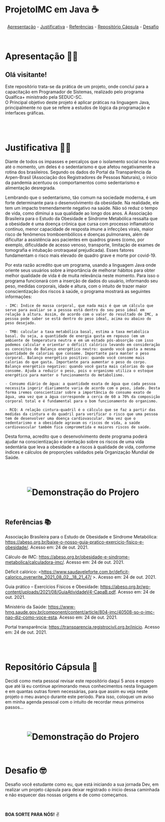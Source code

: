 # ProjetoIMC em Java ☕
<p align= "center">
 <a href="#Apresentação">Apresentação</a> - 
 <a href="#Justificativa">Justificativa</a> - 
 <a href="##Referências">Referências</a> -
 <a href="#Repositório_Cápsula">Repositório Cápsula</a> - 
 <a href="#Desafio"> Desafio </a> 
 
</p>
</br>


# Apresentação 🙋‍♀️
## Olá visitante!
<p> Este repositório trata-se da prática de um projeto, onde concluí para a capacitação em Programador de Sistemas, realizado pelo programa Qualfica+ ministrado pela SEDUC-SC. <br/>
O Principal objetivo deste projeto é aplicar práticas na linguagem Java, principalmente no que se refere a estudos de lógica da programação e interfaces gráficas.
</p>
<br/>
<br/>

# Justificativa 👩‍💻
<p>
Diante de todos os impasses e percalços que o isolamento social nos levou até o momento, um deles é o sedentarismo e que afetou negativamente a rotina dos brasileiros. Segundo os dados do Portal da Transparência da Arpen-Brasil (Associação dos Registradores de Pessoas Naturais), o início da pandemia acentuou os comportamentos como sedentarismo e alimentação desregrada. <br/>

Lembrando que o sedentarismo, tão comum na sociedade moderna, é um forte determinante para o desenvolvimento da obesidade. Na realidade, ele tem um impacto tremendamente negativo na saúde. Não só reduz o tempo de vida, como diminui a sua qualidade ao longo dos anos. A Associação Brasileira para o  Estudo da Obesidade e Síndrome Metabólica ressalta que a obesidade é uma doença crônica que cursa com processo inflamatório contínuo, menor capacidade de resposta imune a infecções virais, maior risco de fenômenos tromboembólicos e doenças pulmonares, além de dificultar a assistência aos pacientes em quadros graves (como, por exemplo, dificuldade de acesso venoso, transporte, limitação de exames de tomografia e intubação orotraqueal prejudicada). Esses fatores fundamentam o risco mais elevado de quadro grave e morte por covid-19. <br/>

Por esta razão acredito que um programa, usando a linguagem Java onde oriente seus usuários sobre a importância de melhorar hábitos para obter melhor qualidade de vida é de muita relevância neste momento. Para isso o programa funcionará com a inserção de dados do usuário, informando seu peso, medidas corporais, idade e altura, com o intuito de trazer maior conscientização dos riscos à saúde, o programa mostrará as seguintes informações:


    - IMC: Índice de massa corporal, que nada mais é que um cálculo que serve para avaliar se a pessoa está dentro do seu peso ideal em relação à altura. Assim, de acordo com o valor do resultado de IMC, a pessoa pode saber se está dentro do peso ideal, acima ou abaixo do peso desejado.

    - TMB: calcular a taxa metabólica basal, estima a taxa metabólica basal. Ou seja, a quantidade de energia gasta em repouso (em um ambiente de temperatura neutra e em um estado pós-absorção com isso podemos calcular e orientar o déficit calórico levando em consideração os conceitos de Balanço energético neutro: quando você gasta a mesma quantidade de calorias que consome. Importante para manter o peso corporal. Balanço energético positivo: quando você consome mais calorias do que gasta. Importante para aumentar o peso do corpo. Balanço energético negativo: quando você gasta mais calorias do que consome. Ajuda a reduzir o peso, pois o organismo utiliza o estoque energético para manter o funcionamento do metabolismo.

    - Consumo diário de água: a quantidade exata de água que cada pessoa necessita ingerir diariamente varia de acordo com o peso, idade. Desta forma iremos conscientizar sobre a importância do consumo exato de água, uma vez que a água corresponde a cerca de 60 a 70% da composição corporal total e é fundamental para o bom funcionamento do organismo.

    - RCQ: A relação cintura-quadril é o cálculo que se faz a partir das medidas da cintura e do quadril para verificar o risco que uma pessoa tem de desenvolver uma doença cardiovascular. Uma vez que o sedentarismo e a obesidade agravam os riscos de vida, a saúde cardiovascular também fica comprometida e maiores riscos de saúde.

Desta forma, acredito que o desenvolvimento deste programa poderá ajudar na conscientização e orientação sobre os riscos de uma vida sedentária que leva a obesidade e a riscos à qualidade de vida, conforme índices e cálculos de proporções validados pela Organização Mundial de Saúde. 
</p>
<br/>
<br/>
<h1 align= "center">
 <img alt="Demonstração do Projero" title="Projeto" src="https://user-images.githubusercontent.com/90872784/167045164-02c8c64e-c669-4d73-a569-c2ba9cbedbf7.gif"/>
 </h1>

 
## Referências 📚

Associação Brasileira para o Estudo de Obesidade e Síndrome Metabólica: <https://abeso.org.br/baixe-o-nosso-guia-pratico-exercicio-fisico-e-obesidade/>.  Acesso em: 24 de out. 2021.

Cálculo de IMC: <https://abeso.org.br/obesidade-e-sindrome-metabolica/calculadora-imc/>. Acesso em: 24 de out. 2021.

Déficit calórico: <https://www.saudaveleforte.com.br/deficit-calorico_overwrite_2021_08_02__18_21_47/ >.  Acesso em: 24 de out. 2021.

Guia prático – Exercícios Físicos e Obesidade: <https://abeso.org.br/wp-content/uploads/2021/08/GuiaAtividadeV4-CapaB.pdf>. Acesso em: 24 de out. 2021.

Ministério da Saúde: <https://www-hmg.saude.gov.br/component/content/article/804-imc/40508-so-o-imc-nao-diz-como-voce-esta>.  Acesso em: 24 de out. 2021.

Portal transparência: <https://transparencia.registrocivil.org.br/inicio>.  Acesso em: 24 de out. 2021.

</p>
<br/>
<br/>


# Repositório Cápsula 🚀

<p> Decidi como meta pessoal revisar este repositório daqui 5 anos e espero que até lá eu continue aprimorando meus conhecimentos nesta linguagem e em quantas outras forem necessárias, para que assim eu veja neste projeto o meu avanço durante este período. Para isso, coloquei um aviso em minha agenda pessoal com o intuito de recordar meus primeiros passos...
</p>
<br/>
<h1 align= "center">
 <img alt="Demonstração do Projero" title="Projeto" src="https://user-images.githubusercontent.com/90872784/167045781-ad41aa04-b8cd-4cc1-bf71-13404df00ae9.jpg" />
 </h1>
 <br/>


# Desafio 🤓

<p> Desafio você estudante como eu, que está iniciando a sua jornada Dev, em realizar um projeto cápsula para deixar registrado o ínicio dessa caminhada e não esquecer das nossas origens e de como começamos.
</p>
<br/>

**BOA SORTE PARA NÓS!** ✌️



